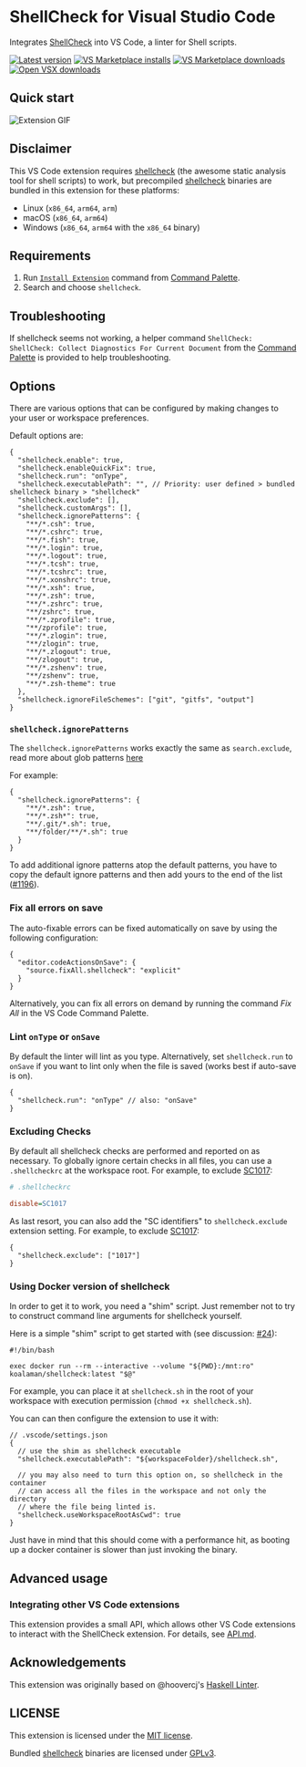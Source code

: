 # ShellCheck for Visual Studio Code

Integrates [ShellCheck](https://github.com/koalaman/shellcheck) into VS Code, a linter for Shell scripts.

[![Latest version](https://badgen.net/github/release/vscode-shellcheck/vscode-shellcheck?label=Latest%20version)](https://github.com/vscode-shellcheck/vscode-shellcheck/releases/latest)
[![VS Marketplace installs](https://badgen.net/vs-marketplace/i/timonwong.shellcheck?label=VS%20Marketplace%20installs)](https://marketplace.visualstudio.com/items?itemName=timonwong.shellcheck)
[![VS Marketplace downloads](https://badgen.net/vs-marketplace/d/timonwong.shellcheck?label=VS%20Marketplace%20downloads)](https://marketplace.visualstudio.com/items?itemName=timonwong.shellcheck)
[![Open VSX downloads](https://badgen.net/open-vsx/d/timonwong/shellcheck?color=purple&label=Open%20VSX%20downloads)](https://open-vsx.org/extension/timonwong/shellcheck)

## Quick start

![Extension GIF](https://user-images.githubusercontent.com/29582865/106907134-c299c000-66b2-11eb-8d8b-ea1bd898cb3a.gif)

## Disclaimer

This VS Code extension requires [shellcheck] (the awesome static analysis tool for shell scripts) to work, but precompiled [shellcheck] binaries are bundled in this extension for these platforms:

- Linux (`x86_64`, `arm64`, `arm`)
- macOS (`x86_64`, `arm64`)
- Windows (`x86_64`, `arm64` with the `x86_64` binary)

## Requirements

1. Run [`Install Extension`](https://code.visualstudio.com/docs/editor/extension-gallery#_install-an-extension) command from [Command Palette](https://code.visualstudio.com/Docs/editor/codebasics#_command-palette).
2. Search and choose `shellcheck`.

## Troubleshooting

If shellcheck seems not working, a helper command `ShellCheck: ShellCheck: Collect Diagnostics For Current Document` from the [Command Palette](https://code.visualstudio.com/Docs/editor/codebasics#_command-palette) is provided to help troubleshooting.

## Options

There are various options that can be configured by making changes to your user or workspace preferences.

Default options are:

```jsonc
{
  "shellcheck.enable": true,
  "shellcheck.enableQuickFix": true,
  "shellcheck.run": "onType",
  "shellcheck.executablePath": "", // Priority: user defined > bundled shellcheck binary > "shellcheck"
  "shellcheck.exclude": [],
  "shellcheck.customArgs": [],
  "shellcheck.ignorePatterns": {
    "**/*.csh": true,
    "**/*.cshrc": true,
    "**/*.fish": true,
    "**/*.login": true,
    "**/*.logout": true,
    "**/*.tcsh": true,
    "**/*.tcshrc": true,
    "**/*.xonshrc": true,
    "**/*.xsh": true,
    "**/*.zsh": true,
    "**/*.zshrc": true,
    "**/zshrc": true,
    "**/*.zprofile": true,
    "**/zprofile": true,
    "**/*.zlogin": true,
    "**/zlogin": true,
    "**/*.zlogout": true,
    "**/zlogout": true,
    "**/*.zshenv": true,
    "**/zshenv": true,
    "**/*.zsh-theme": true
  },
  "shellcheck.ignoreFileSchemes": ["git", "gitfs", "output"]
}
```

### `shellcheck.ignorePatterns`

The `shellcheck.ignorePatterns` works exactly the same as `search.exclude`, read more about glob patterns [here](https://code.visualstudio.com/docs/editor/codebasics#_advanced-search-options)

For example:

```jsonc
{
  "shellcheck.ignorePatterns": {
    "**/*.zsh": true,
    "**/*.zsh*": true,
    "**/.git/*.sh": true,
    "**/folder/**/*.sh": true
  }
}
```

To add additional ignore patterns atop the default patterns, you have to copy the default ignore patterns and then add yours to the end of the list ([#1196](https://github.com/vscode-shellcheck/vscode-shellcheck/issues/1196)).

### Fix all errors on save

The auto-fixable errors can be fixed automatically on save by using the following configuration:

```jsonc
{
  "editor.codeActionsOnSave": {
    "source.fixAll.shellcheck": "explicit"
  }
}
```

Alternatively, you can fix all errors on demand by running the command _Fix All_ in the VS Code Command Palette.

### Lint `onType` or `onSave`

By default the linter will lint as you type. Alternatively, set `shellcheck.run` to `onSave` if you want to lint only when the file is saved (works best if auto-save is on).

```jsonc
{
  "shellcheck.run": "onType" // also: "onSave"
}
```

### Excluding Checks

By default all shellcheck checks are performed and reported on as necessary. To globally ignore certain checks in all files, you can use a `.shellcheckrc` at the workspace root. For example, to exclude [SC1017](https://github.com/koalaman/shellcheck/wiki/SC1017):

```ini
# .shellcheckrc

disable=SC1017
```

As last resort, you can also add the "SC identifiers" to `shellcheck.exclude` extension setting. For example, to exclude [SC1017](https://github.com/koalaman/shellcheck/wiki/SC1017):

```jsonc
{
  "shellcheck.exclude": ["1017"]
}
```

### Using Docker version of shellcheck

In order to get it to work, you need a "shim" script. Just remember not to try to construct command line arguments for shellcheck yourself.

Here is a simple "shim" script to get started with (see discussion: [#24](https://github.com/vscode-shellcheck/vscode-shellcheck/issues/24)):

```shell
#!/bin/bash

exec docker run --rm --interactive --volume "${PWD}:/mnt:ro" koalaman/shellcheck:latest "$@"
```

For example, you can place it at `shellcheck.sh` in the root of your workspace with execution permission (`chmod +x shellcheck.sh`).

You can can then configure the extension to use it with:

```jsonc
// .vscode/settings.json
{
  // use the shim as shellcheck executable
  "shellcheck.executablePath": "${workspaceFolder}/shellcheck.sh",

  // you may also need to turn this option on, so shellcheck in the container
  // can access all the files in the workspace and not only the directory
  // where the file being linted is.
  "shellcheck.useWorkspaceRootAsCwd": true
}
```

Just have in mind that this should come with a performance hit, as booting up a docker container is slower than just invoking the binary.

## Advanced usage

### Integrating other VS Code extensions

This extension provides a small API, which allows other VS Code extensions to interact with the ShellCheck extension. For details, see [API.md](https://github.com/vscode-shellcheck/vscode-shellcheck/blob/HEAD/doc/API.md).

## Acknowledgements

This extension was originally based on @hoovercj's [Haskell Linter](https://github.com/hoovercj/vscode-haskell-linter).

## LICENSE

This extension is licensed under the [MIT license](https://github.com/vscode-shellcheck/vscode-shellcheck/blob/HEAD/LICENSE).

Bundled [shellcheck] binaries are licensed under [GPLv3](https://github.com/koalaman/shellcheck/blob/master/LICENSE).

[shellcheck]: https://github.com/koalaman/shellcheck
